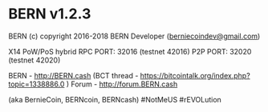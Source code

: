 BERN v1.2.3
===========

BERN (c) copyright 2016-2018 BERN Developer (berniecoindev@gmail.com)

X14 PoW/PoS hybrid
RPC PORT: 32016  (testnet 42016)
P2P PORT: 32020  (testnet 42020)

BERN - http://BERN.cash (BCT thread - https://bitcointalk.org/index.php?topic=1338886.0 )
Forum - http://forum.BERN.cash

(aka BernieCoin, BERNcoin, BERNcash)
#NotMeUS #rEVOLution
